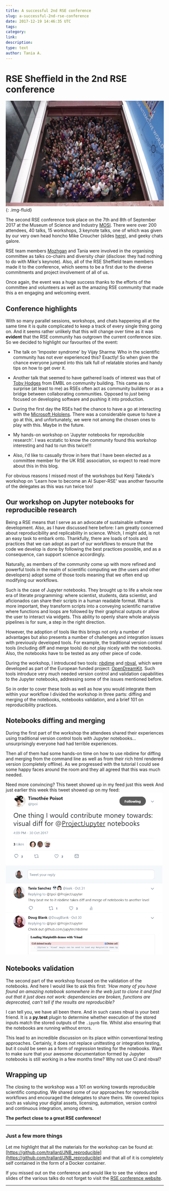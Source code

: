 ```yaml
---
title: A successful 2nd RSE conference
slug: a-successful-2nd-rse-conference
date: 2017-12-19 14:46:35 UTC
tags:
category:
link:
description:
type: text
author: Tania A.
---
```


# RSE Sheffield in the 2nd RSE conference

![RSE17](/assets/images/RSE17.jpg){: .img-fluid}


The second RSE conference took place on the 7th and 8th of September 2017 at the
Museum of Science and Industry [MOSI](https://www.scienceandindustrymuseum.org.uk/).
There were over 200 attendees, 40 talks, 15  workshops,
3 keynote talks, one of which was given by our very own head honcho Mike Croucher
(slides [here](https://mikecroucher.github.io/RSE_2017_keynote_presentation/)), and geeky chats galore.

RSE team members [Mozhgan](http://mkchimeh.com) and Tania were involved in the organising committee as talks co-chairs and diversity chair (disclose: they had nothing to do with Mike's keynote). Also, all of the RSE Sheffield team members made it to the conference, which seems to be a first due to the diverse commitments and project involvement of all of us.

Once again, the event was a huge success thanks to the efforts of the committee and volunteers as well as the amazing RSE community that made this a en engaging and welcoming event.

## Conference highlights

With so many parallel sessions, workshops, and chats happening all at the same time it is quite complicated to keep a track of every single thing going on. And it seems rather unlikely that this will change over time as it was **evident** that the RSE community has outgrown the current conference size.
So we decided to highlight our favourites of the event:

 - The talk on 'Imposter syndrome' by Vijay Sharma: Who in the scientific community has not ever experienced this? Exactly! So when given the chance everyone jumped into this talk full of relatable stories and handy tips on how to get over it.

- Another talk that seemed to have gathered loads of interest was that of
[Toby Hodges](https://twitter.com/tbyhdgs) from  EMBL on community building. This came as no surprise (at least to me) as RSEs often act as community builders or as a bridge between collaborating communities. Opposed to _just_ being focused on developing software and pushing it into production.

- During the first day the RSEs had the chance to have a go at interacting with the [Microsoft Hololens](https://www.microsoft.com/en-gb/hololens). There was a considerable queue to have a go at this, and unfortunately, we were not among the chosen ones to play with this. Maybe in the future.

- My hands-on workshop on 'Jupyter notebooks for reproducible research'. I was ecstatic to know the community found this workshop interesting and had to run this twice!!!

- Also, I'd like to casually throw in here that I have been elected as a committee member for the UK RSE association, so expect to read more about this in this blog.

For obvious reasons I missed most of the workshops but Kenji Takeda's workshop on 'Learn how to become an AI Super-RSE' was another favourite of the delegates as this was run twice too!

## Our workshop on Jupyter notebooks for reproducible research
Being a RSE means that I serve as an advocate of sustainable software development. Also, as I have discussed here before: I am greatly concerned about reproducibility and replicability in science.
Which, I might add, is not an easy task to embark onto.
Thankfully, there are loads of tools and practices that we can adopt as part of our workflows to ensure that the code we develop is done by following the best practices possible, and as a consequence, can support science accordingly.

Naturally, as members of the community come up with more refined and powerful tools in the realm of scientific computing we (the users and other developers) adopt some of those tools meaning that we often end up modifying our workflows.

Such is the case of Jupyter notebooks. They brought up to life a whole new era of literate programming: where scientist, students, data scientist, and aficionados can share their scripts in a human readable format. What is more important, they transform scripts into a conveying scientific narrative where functions and loops are followed by their graphical outputs or allow the user to interact via widgets. This ability to openly share whole analysis pipelines is for sure, a step in the right direction.

However, the adoption of tools like this  brings not only a number of advantages but also presents a number of challenges and integration issues with previously developed tools.
For example, the traditional version control tools (including diff and merge tools) do not play nicely with the notebooks. Also, the notebooks have to be tested as any other piece of code.

During the workshop, I introduced two tools: [nbdime](https://github.com/jupyter/nbdime) and [nbval](https://github.com/computationalmodelling/nbval), which were developed as part of the European funded project: [OpenDreamKit](https://opendreamkit.org). Such tools introduce very much needed version control and validation capabilities to the Jupyter notebooks, addressing some of the issues mentioned before.

So in order to cover these tools as well as how you would integrate them within your
workflow I divided the workshop in three parts: diffing and merging of the notebooks, notebooks validation, and a brief 101 on reproducibility practices.

## Notebooks diffing and merging
During the first part of the workshop the attendees shared their experiences using traditional version control tools with Jupyter notebooks... unsurprisingly everyone had had terrible experiences.

Then all of them had some hands-on time on how to use nbdime for diffing and merging from the command line as well as from their rich html rendered version (completely offline).
As we progressed with the tutorial I could see some happy faces around the room and they all agreed that this was much needed.

Need more convincing? This tweet showed up in my feed just this week
And just earlier this week this tweet showed up on my feed:
<img src='/assets/images/tweet-nbdime.PNG' width='500px'>

## Notebooks validation
The second part of the workshop focused on the validation of the notebooks. And here I would like to ask this first: _'How many of you have found an amazing notebook somewhere in the web just to clone it and find out that it just does not work: dependencies are broken, functions are deprecated, can't tell if the results are reproducible?_

I can tell you, we have all been there. And in such cases nbval is your best friend. It is a **py.test** plugin to determine whether execution of the stored inputs match the stored outputs of the `.ipynb` file. Whilst also ensuring that the notebooks are running without errors.

This lead to an incredible discussion on its place within conventional testing approaches. Certainly, it does not replace unittesting or integration testing, but it could be seen as a form of _regression_ testing for the notebooks. Want to make sure that your awesome documentation
formed by Jupyter notebooks is still working in a few months time? Why not use CI and nbval?

## Wrapping up
The closing to the workshop was a 101 on working towards reproducible scientific computing. We shared some of our approaches for reproducible workflows and encouraged the delegates to share theirs. We covered topics such as valuing your digital assets, licensing, automation, version control and continuous integration, among others.

**The perfect close to a great RSE conference!**

---
### Just a few more things

Let me highlight that all the materials for the workshop can be found at: [https://github.com/trallard/JNB_reproducible](https://github.com/trallard/JNB_reproducible) and that all of it is completely self contained in the form of a Docker container.

If you missed out on the conference and would like to see the videos and slides of the various talks do not forget to visit the [RSE conference website](https://rse.ac.uk/conf2017/talk-slides-downloads/).

---
